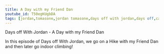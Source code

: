 ```yaml
---
title: A Day with my Friend Dan
youtube_id: T50egKUgbDA
tags: [jordan,tomasone,jordan tomasone,days off with jordan,days off,canadian vlogger,canadian travel vlogger,inspirational content,adventure lifestyle,a day hiking,mountain climbing,indoor climbing,indoor climbing wall,lifestyle vlog,free life,freedom,freeks,days off with jordan - a day with my friend dan]
---
```

Days off With Jordan - A Day with my Friend Dan

In this episode of Days off With Jordan, we go on a Hike with my Friend Dan and then later go indoor climbing!
